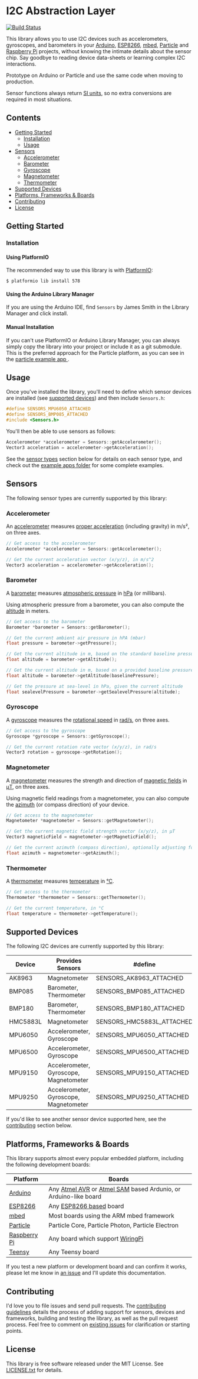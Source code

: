 # I2C Abstraction Layer

[![Build Status](https://travis-ci.org/loopj/i2c-sensor-hal.svg?branch=master)](https://travis-ci.org/loopj/i2c-sensor-hal)

This library allows you to use I2C devices such as accelerometers, gyroscopes, and barometers in your [Arduino][1], [ESP8266][2], [mbed][9], [Particle][3] and [Raspberry Pi][4] projects, without knowing the intimate details about the sensor chip. Say goodbye to reading device data-sheets or learning complex I2C interactions.

Prototype on Arduino or Particle and use the same code when moving to production.

Sensor functions always return [SI units](https://en.wikipedia.org/wiki/International_System_of_Units), so no extra conversions are required in most situations.

## Contents

- [Getting Started](#getting-started)
  - [Installation](#installation)
  - [Usage](#usage)
- [Sensors](#sensor)
  - [Accelerometer](#accelerometer)
  - [Barometer](#barometer)
  - [Gyroscope](#gyroscope)
  - [Magnetometer](#magnetometer)
  - [Thermometer](#thermometer)
- [Supported Devices](#supported-devices)
- [Platforms, Frameworks & Boards](#platforms-frameworks--boards)
- [Contributing](#contributing)
- [License](#license)

## Getting Started

### Installation

#### Using PlatformIO

The recommended way to use this library is with [PlatformIO](http://platformio.org/):

```shell
$ platformio lib install 578
```

#### Using the Arduino Library Manager

If you are using the Arduino IDE, find `Sensors` by James Smith in the Library Manager and click install.

#### Manual Installation

If you can't use PlatformIO or Arduino Library Manager, you can always simply copy the library into your project or include it as a git submodule. This is the preferred approach for the Particle platform, as you can see in the [particle example app ](https://github.com/loopj/i2c-sensor-hal/tree/master/examples/particle).

## Usage

Once you've installed the library, you'll need to define which sensor devices are installed (see [supported devices](#supported-devices)) and then include `Sensors.h`:

```c++
#define SENSORS_MPU6050_ATTACHED
#define SENSORS_BMP085_ATTACHED
#include <Sensors.h>
```

You'll then be able to use sensors as follows:

```c++
Accelerometer *accelerometer = Sensors::getAccelerometer();
Vector3 acceleration = accelerometer->getAcceleration();
```

See the [sensor types](#sensor-types) section below for details on each sensor type, and check out the [example apps folder](https://github.com/loopj/i2c-sensor-hal/tree/master/examples) for some complete examples.


## Sensors

The following sensor types are currently supported by this library:

### Accelerometer

An [accelerometer](https://en.wikipedia.org/wiki/Accelerometer) measures [proper acceleration](https://en.wikipedia.org/wiki/Proper_acceleration) (including gravity) in m/s², on three axes.

```c++
// Get access to the accelerometer
Accelerometer *accelerometer = Sensors::getAccelerometer();

// Get the current acceleration vector (x/y/z), in m/s^2
Vector3 acceleration = accelerometer->getAcceleration();
```

### Barometer

A [barometer](https://en.wikipedia.org/wiki/Barometer) measures [atmospheric pressure](https://en.wikipedia.org/wiki/Atmospheric_pressure) in [hPa](https://en.wikipedia.org/wiki/Pascal_(unit)) (or millibars).

Using atmospheric pressure from a barometer, you can also compute the [altitude](https://en.wikipedia.org/wiki/Altitude) in meters.

```c++
// Get access to the barometer
Barometer *barometer = Sensors::getBarometer();

// Get the current ambient air pressure in hPA (mbar)
float pressure = barometer->getPressure();

// Get the current altitude in m, based on the standard baseline pressure
float altitude = barometer->getAltitude();

// Get the current altitude in m, based on a provided baseline pressure
float altitude = barometer->getAltitude(baselinePressure);

// Get the pressure at sea-level in hPa, given the current altitude
float sealevelPressure = barometer->getSealevelPressure(altitude);
```

### Gyroscope

A [gyroscope](https://en.wikipedia.org/wiki/Gyroscope) measures the [rotational speed](https://en.wikipedia.org/wiki/Rotational_speed) in [rad/s](https://en.wikipedia.org/wiki/Radian_per_second), on three axes.

```c++
// Get access to the gyroscope
Gyroscope *gyroscope = Sensors::getGyroscope();

// Get the current rotation rate vector (x/y/z), in rad/s
Vector3 rotation = gyroscope->getRotation();
```

### Magnetometer

A [magnetometer](https://en.wikipedia.org/wiki/Magnetometer) measures the strength and direction of [magnetic fields](https://en.wikipedia.org/wiki/Magnetic_field) in [μT](https://en.wikipedia.org/wiki/Tesla_(unit)), on three axes.

Using magnetic field readings from a magnetometer, you can also compute the [azimuth](https://en.wikipedia.org/wiki/Azimuth) (or compass direction) of your device.

```c++
// Get access to the magnetometer
Magnetometer *magnetometer = Sensors::getMagnetometer();

// Get the current magnetic field strength vector (x/y/z), in μT
Vector3 magneticField = magnetometer->getMagneticField();

// Get the current azimuth (compass direction), optionally adjusting for declination
float azimuth = magnetometer->getAzimuth();
```

### Thermometer

A [thermometer](https://en.wikipedia.org/wiki/Thermometer) measures [temperature](https://en.wikipedia.org/wiki/Temperature) in [°C](https://en.wikipedia.org/wiki/Celsius).

```c++
// Get access to the thermometer
Thermometer *thermometer = Sensors::getThermometer();

// Get the current temperature, in °C
float temperature = thermometer->getTemperature();
```


## Supported Devices

The following I2C devices are currently supported by this library:

| Device    | Provides Sensors                          | #define
|---------- |----------------------------------------   |--------------------------
| AK8963    | Magnetometer                              | SENSORS_AK8963_ATTACHED
| BMP085    | Barometer, Thermometer                    | SENSORS_BMP085_ATTACHED
| BMP180    | Barometer, Thermometer                    | SENSORS_BMP180_ATTACHED
| HMC5883L  | Magnetometer                              | SENSORS_HMC5883L_ATTACHED
| MPU6050   | Accelerometer, Gyroscope                  | SENSORS_MPU6050_ATTACHED
| MPU6500   | Accelerometer, Gyroscope                  | SENSORS_MPU6500_ATTACHED
| MPU9150   | Accelerometer, Gyroscope, Magnetometer    | SENSORS_MPU9150_ATTACHED
| MPU9250   | Accelerometer, Gyroscope, Magnetometer    | SENSORS_MPU9250_ATTACHED

If you'd like to see another sensor device supported here, see the [contributing](#contributing) section below.


## Platforms, Frameworks & Boards

This library supports almost every popular embedded platform, including the following development boards:

| Platform          | Boards
|-------------------|----------------------------------------------------------
| [Arduino][1]      | Any [Atmel AVR][6] or [Atmel SAM][10] based Ardunio, or Arduino-like board
| [ESP8266][2]      | Any [ESP8266 based][7] board
| [mbed][9]         | Most boards using the ARM mbed framework
| [Particle][3]     | Particle Core, Particle Photon, Particle Electron
| [Raspberry Pi][4] | Any board which support [WiringPi][8]
| [Teensy][5]       | Any Teensy board

If you test a new platform or development board and can confirm it works, please let me know in [an issue](https://github.com/loopj/i2cdevlib-hal/issues) and I'll update this documentation.


## Contributing

I'd love you to file issues and send pull requests. The [contributing guidelines](CONTRIBUTING.md) details the process of adding support for sensors, devices and frameworks, building and testing the library, as well as the pull request process. Feel free to comment on [existing issues](https://github.com/loopj/i2c-hal/issues) for clarification or starting points.


## License

This library is free software released under the MIT License. See [LICENSE.txt](LICENSE.txt) for details.


[1]: https://www.arduino.cc/
[2]: https://en.wikipedia.org/wiki/ESP8266
[3]: https://www.particle.io/
[4]: https://www.raspberrypi.org/
[5]: https://www.pjrc.com/teensy/
[6]: http://platformio.org/#!/boards?filter%5Bplatform%5D=atmelavr
[7]: http://platformio.org/#!/boards?filter%5Bplatform%5D=espressif
[8]: http://wiringpi.com/
[9]: https://www.mbed.com/
[10]: http://platformio.org/#!/boards?filter%5Bplatform%5D=atmelsam
